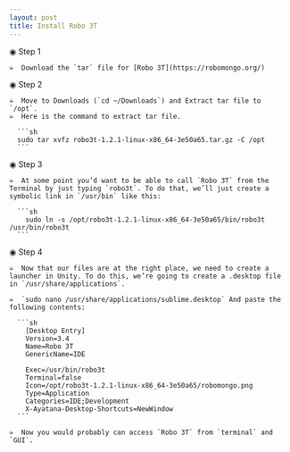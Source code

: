 ```yaml
---
layout: post
title: Install Robo 3T
---
```


◉  Step 1

    ➭  Download the `tar` file for [Robo 3T](https://robomongo.org/)

◉  Step 2

    ➭  Move to Downloads (`cd ~/Downloads`) and Extract tar file to `/opt`.
    ➭  Here is the command to extract tar file.

      ```sh
      sudo tar xvfz robo3t-1.2.1-linux-x86_64-3e50a65.tar.gz -C /opt
      ```

◉  Step 3

    ➭  At some point you’d want to be able to call `Robo 3T` from the Terminal by just typing `robo3t`. To do that, we’ll just create a symbolic link in `/usr/bin` like this:

      ```sh
        sudo ln -s /opt/robo3t-1.2.1-linux-x86_64-3e50a65/bin/robo3t /usr/bin/robo3t
      ```

◉  Step 4

    ➭  Now that our files are at the right place, we need to create a launcher in Unity. To do this, we’re going to create a .desktop file in `/usr/share/applications`.

    ➭  `sudo nano /usr/share/applications/sublime.desktop` And paste the following contents:

      ```sh
        [Desktop Entry]
        Version=3.4
        Name=Robo 3T
        GenericName=IDE

        Exec=/usr/bin/robo3t
        Terminal=false
        Icon=/opt/robo3t-1.2.1-linux-x86_64-3e50a65/robomongo.png
        Type=Application
        Categories=IDE;Development
        X-Ayatana-Desktop-Shortcuts=NewWindow
      ```

    ➭  Now you would probably can access `Robo 3T` from `terminal` and `GUI`.
